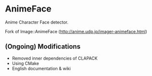 AnimeFace
=========

Anime Character Face detector.

Fork of Image::AnimeFace (http://anime.udp.jp/imager-animeface.html)


(Ongoing) Modifications
--------

- Removed inner dependencies of CLAPACK
- Using CMake
- English documentation & wiki
